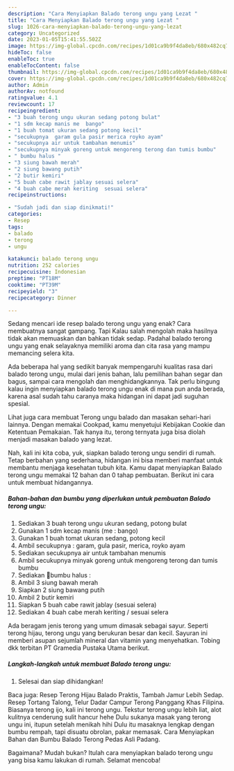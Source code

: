 ```yaml
---
description: "Cara Menyiapkan Balado terong ungu yang Lezat "
title: "Cara Menyiapkan Balado terong ungu yang Lezat "
slug: 1026-cara-menyiapkan-balado-terong-ungu-yang-lezat
category: Uncategorized
date: 2023-01-05T15:41:55.502Z
image: https://img-global.cpcdn.com/recipes/1d01ca9b9f4da8eb/680x482cq70/balado-terong-ungu-foto-resep-utama.jpg
hideToc: false
enableToc: true
enableTocContent: false
thumbnail: https://img-global.cpcdn.com/recipes/1d01ca9b9f4da8eb/680x482cq70/balado-terong-ungu-foto-resep-utama.jpg
cover: https://img-global.cpcdn.com/recipes/1d01ca9b9f4da8eb/680x482cq70/balado-terong-ungu-foto-resep-utama.jpg
author: Admin
authorAv: notfound
ratingvalue: 4.1
reviewcount: 17
recipeingredient:
- "3 buah terong ungu ukuran sedang potong bulat"
- "1 sdm kecap manis me  bango"
- "1 buah tomat ukuran sedang potong kecil"
- "secukupnya  garam gula pasir merica royko ayam"
- "secukupnya air untuk tambahan menumis"
- "secukupnya minyak goreng untuk mengoreng terong dan tumis bumbu"
- " bumbu halus "
- "3 siung bawah merah"
- "2 siung bawang putih"
- "2 butir kemiri"
- "5 buah cabe rawit jablay sesuai selera"
- "4 buah cabe merah keriting  sesuai selera"
recipeinstructions:

- "Sudah jadi dan siap dinikmati!"
categories:
- Resep
tags:
- balado
- terong
- ungu

katakunci: balado terong ungu 
nutrition: 252 calories
recipecuisine: Indonesian
preptime: "PT18M"
cooktime: "PT39M"
recipeyield: "3"
recipecategory: Dinner

---
```



Sedang mencari ide resep balado terong ungu yang enak? Cara membuatnya sangat gampang. Tapi Kalau salah mengolah maka hasilnya tidak akan memuaskan dan bahkan tidak sedap. Padahal balado terong ungu yang enak selayaknya memiliki aroma dan cita rasa yang mampu memancing selera kita.


Ada beberapa hal yang sedikit banyak mempengaruhi kualitas rasa dari balado terong ungu, mulai dari jenis bahan, lalu pemilihan bahan segar dan bagus, sampai cara mengolah dan menghidangkannya. Tak perlu bingung kalau ingin menyiapkan balado terong ungu enak di mana pun anda berada, karena asal sudah tahu caranya maka hidangan ini dapat jadi suguhan spesial.

Lihat juga cara membuat Terong ungu balado dan masakan sehari-hari lainnya. Dengan memakai Cookpad, kamu menyetujui Kebijakan Cookie dan Ketentuan Pemakaian. Tak hanya itu, terong ternyata juga bisa diolah menjadi masakan balado yang lezat.


Nah, kali ini kita coba, yuk, siapkan balado terong ungu sendiri di rumah. Tetap berbahan yang sederhana, hidangan ini bisa memberi manfaat untuk membantu menjaga kesehatan tubuh kita. Kamu dapat menyiapkan Balado terong ungu memakai 12 bahan dan 0 tahap pembuatan. Berikut ini cara untuk membuat hidangannya.

<!--inarticleads1-->

##### Bahan-bahan dan bumbu yang diperlukan untuk pembuatan Balado terong ungu:

1. Sediakan 3 buah terong ungu ukuran sedang, potong bulat
1. Gunakan 1 sdm kecap manis (me : bango)
1. Gunakan 1 buah tomat ukuran sedang, potong kecil
1. Ambil secukupnya : garam, gula pasir, merica, royko ayam
1. Sediakan secukupnya air untuk tambahan menumis
1. Ambil secukupnya minyak goreng untuk mengoreng terong dan tumis bumbu
1. Sediakan  🍆bumbu halus :
1. Ambil 3 siung bawah merah
1. Siapkan 2 siung bawang putih
1. Ambil 2 butir kemiri
1. Siapkan 5 buah cabe rawit jablay (sesuai selera)
1. Sediakan 4 buah cabe merah keriting / sesuai selera


Ada beragam jenis terong yang umum dimasak sebagai sayur. Seperti terong hijau, terong ungu yang berukuran besar dan kecil. Sayuran ini memberi asupan sejumlah mineral dan vitamin yang menyehatkan. Tobing dkk terbitan PT Gramedia Pustaka Utama berikut. 

<!--inarticleads2-->

##### Langkah-langkah untuk membuat Balado terong ungu:


1. Selesai dan siap dihidangkan!

Baca juga: Resep Terong Hijau Balado Praktis, Tambah Jamur Lebih Sedap. Resep Tortang Talong, Telur Dadar Campur Terong Panggang Khas Filipina. Biasanya terong ijo, kali ini terong ungu. Tekstur terong ungu lebih liat, alot kulitnya cenderung sulit hancur hehe Dulu sukanya masak yang terong ungu ini, itupun setelah menikah hihi Dulu itu masaknya lengkap dengan bumbu rempah, tapi disuatu obrolan, pakar memasak. Cara Menyiapkan Bahan dan Bumbu Balado Terong Pedas Asli Padang. 

Bagaimana? Mudah bukan? Itulah cara menyiapkan balado terong ungu yang bisa kamu lakukan di rumah. Selamat mencoba!
